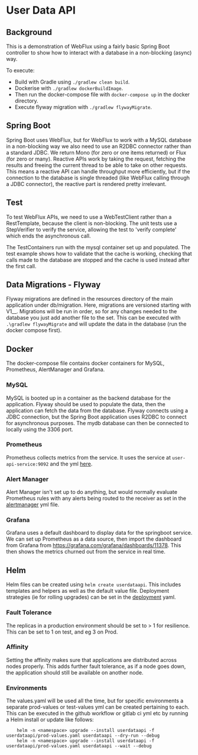 # User Data API #

## Background ##
This is a demonstration of WebFlux using a fairly basic Spring Boot controller to show how to interact with a database in 
a non-blocking (async) way.

To execute:
- Build with Gradle using `./gradlew clean build`.
- Dockerise with `./gradlew dockerBuildImage`.
- Then run the docker-compose file with `docker-compose up` in the docker directory.
- Execute flyway migration with `./gradlew flywayMigrate`.

## Spring Boot ##
Spring Boot uses WebFlux, but for WebFlux to work with a MySQL database in a non-blocking way we also need to use an R2DBC
connector rather than a standard JDBC. We return Mono (for zero or one items returned) or Flux (for zero or many). Reactive
APIs work by taking the request, fetching the results and freeing the current thread to be able to take on other requests.
This means a reactive API can handle throughput more efficiently, but if the connection to the database is single threaded
(like WebFlux calling through a JDBC connector), the reactive part is rendered pretty irrelevant.

## Test ##
To test WebFlux APIs, we need to use a WebTestClient rather than a RestTemplate, because the client is non-blocking. The unit tests
use a StepVerifier to verify the service, allowing the test to 'verify complete' which ends the asynchronous call.

The TestContainers run with the mysql container set up and populated. The test example shows how to validate that the cache is
working, checking that calls made to the database are stopped and the cache is used instead after the first call.

## Data Migrations - Flyway ##
Flyway migrations are defined in the resources directory of the main application under db/migration. Here, migrations are versioned
starting with V1__. Migrations will be run in order, so for any changes needed to the database you just add another file to the
set. This can be executed with `.\gradlew flywayMigrate` and will update the data in the database (run the docker compose first).

## Docker ##
The docker-compose file contains docker containers for MySQL, Prometheus, AlertManager and Grafana.

### MySQL ###
MySQL is booted up in a container as the backend database for the application. Flyway should be used to populate the data, then
the application can fetch the data from the database. Flyway connects using a JDBC connection, but the Spring Boot application
uses R2DBC to connect for asynchronous purposes. The mydb database can then be connected to locally using the 3306 port.

### Prometheus ###
Prometheus collects metrics from the service. It uses the service at `user-api-service:9092` and the yml [here](docker/prometheus/prometheus.yml).


### Alert Manager ###
Alert Manager isn't set up to do anything, but would normally evaluate Prometheus rules with any alerts being routed to the receiver
as set in the [alertmanager](docker/alertmanager/alertmanager.yml) yml file.

### Grafana ###
Grafana uses a default dashboard to display data for the springboot service. We can set up Prometheus as a data source, then import
the dashboard from Grafana from https://grafana.com/grafana/dashboards/11378. This then shows the metrics churned out from the 
service in real time.

## Helm ##
Helm files can be created using `helm create userdataapi`. This includes templates and helpers as well as the default value
file. Deployment strategies (ie for rolling upgrades) can be set in the [deployment](helm/userdataapi/templates/deployment.yaml) yaml.

### Fault Tolerance ###
The replicas in a production environment should be set to > 1 for resilience. This can be set to 1 on test, and eg 3 on Prod.

### Affinity ###
Setting the affinity makes sure that applications are distributed across nodes properly. This adds further fault tolerance, as
if a node goes down, the application should still be available on another node.

### Environments ###
The values.yaml will be used all the time, but for specific environments a separate prod-values or test-values yml can be created
pertaining to each. This can be executed in the github workflow or gitlab ci yml etc by running a Helm install or update like follows:
```helm
    helm -n <namespace> upgrade --install userdataapi -f userdataapi/prod-values.yaml userdataapi --dry-run --debug
    helm -n <namespace> upgrade --install userdataapi -f userdataapi/prod-values.yaml userdataapi --wait --debug
```